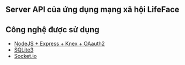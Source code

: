 
## Server API của ứng dụng mạng xã hội LifeFace

  ## Công nghệ được sử dụng
 - [NodeJS + Express + Knex + OAauth2](https)
 - [SQLite3](https)
 - [Socket.io](https)

  
